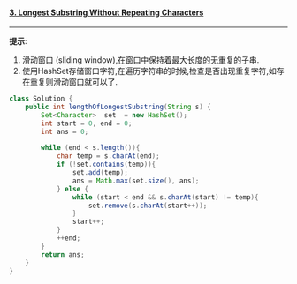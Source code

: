 #### [3. Longest Substring Without Repeating Characters](https://leetcode.com/problems/longest-substring-without-repeating-characters/)
-----
__提示__:
1. 滑动窗口 (sliding window),在窗口中保持着最大长度的无重复的子串.
2. 使用HashSet存储窗口字符,在遍历字符串的时候,检查是否出现重复字符,如存在重复则滑动窗口就可以了.

```java
class Solution {
    public int lengthOfLongestSubstring(String s) {
        Set<Character>  set  = new HashSet();
        int start = 0, end = 0;
        int ans = 0;
        
        while (end < s.length()){
            char temp = s.charAt(end);
            if (!set.contains(temp)){
                set.add(temp);
                ans = Math.max(set.size(), ans);
            } else {
                while (start < end && s.charAt(start) != temp){
                    set.remove(s.charAt(start++));
                }
                start++; 
            }
            ++end;
        }
        return ans;
    }
}
```